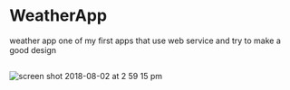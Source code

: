 # WeatherApp
weather app one of my first apps that use web service 
and try to make a good design
##
##

![screen shot 2018-08-02 at 2 59 15 pm](https://user-images.githubusercontent.com/42032067/43585431-6848889a-9665-11e8-9882-3e996f09a6c3.png)

